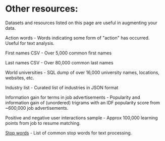 # Other resources:

Datasets and resources listed on this page are useful in augmenting your data.

Action words - Words indicating some form of "action" has occurred. Useful for text analysis.

First names CSV - Over 5,000 common first names

Last names CSV - Over 80,000 common last names

World universities - SQL dump of over 16,000 university names, locations, websites, etc.

Industry list - Curated list of industries in JSON format

Information gain for terms in job advertisements - Popularity and information gain of (unordered) trigrams with an IDF popularity score from ~600,000 job advertisements.

Positive and negative user interactions sample - Approx 100,000 learning points from job to resume matching.

[Stop words](https://www.kaggle.com/nltkdata/stopwords) - List of common stop words for text processing.